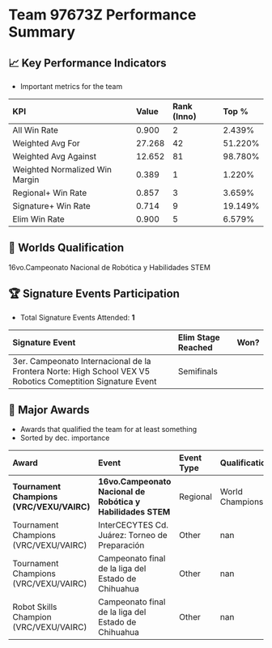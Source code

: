 # Team 97673Z Performance Summary

## 📈 Key Performance Indicators
- Important metrics for the team

| KPI | Value | Rank (Inno) | Top % |
|:---|:-----|:----|:-----|
| All Win Rate | 0.900 | 2 | 2.439% |
| Weighted Avg For | 27.268 | 42 | 51.220% |
| Weighted Avg Against | 12.652 | 81 | 98.780% |
| Weighted Normalized Win Margin | 0.389 | 1 | 1.220% |
| Regional+ Win Rate | 0.857 | 3 | 3.659% |
| Signature+ Win Rate | 0.714 | 9 | 19.149% |
| Elim Win Rate | 0.900 | 5 | 6.579% |


## 🎯 Worlds Qualification
16vo.Campeonato Nacional de Robótica y Habilidades STEM

## 🏆 Signature Events Participation
- Total Signature Events Attended: **1**

| Signature Event | Elim Stage Reached | Won? |
|:----------------|:-------------------|:----|
| 3er. Campeonato Internacional de la Frontera Norte: High School VEX V5 Robotics Comeptition Signature Event | Semifinals |  |


## 🥇 Major Awards
- Awards that qualified the team for at least something
- Sorted by dec. importance

| Award | Event | Event Type | Qualification |
|:------|:------|:-----------|:--------------|
| **Tournament Champions (VRC/VEXU/VAIRC)** | **16vo.Campeonato Nacional de Robótica y Habilidades STEM** | Regional | World Championship |
| Tournament Champions (VRC/VEXU/VAIRC) | InterCECYTES Cd. Juárez: Torneo de Preparación | Other | nan |
| Tournament Champions (VRC/VEXU/VAIRC) | Campeonato final de la liga del Estado de Chihuahua | Other | nan |
| Robot Skills Champion (VRC/VEXU/VAIRC) | Campeonato final de la liga del Estado de Chihuahua | Other | nan |

